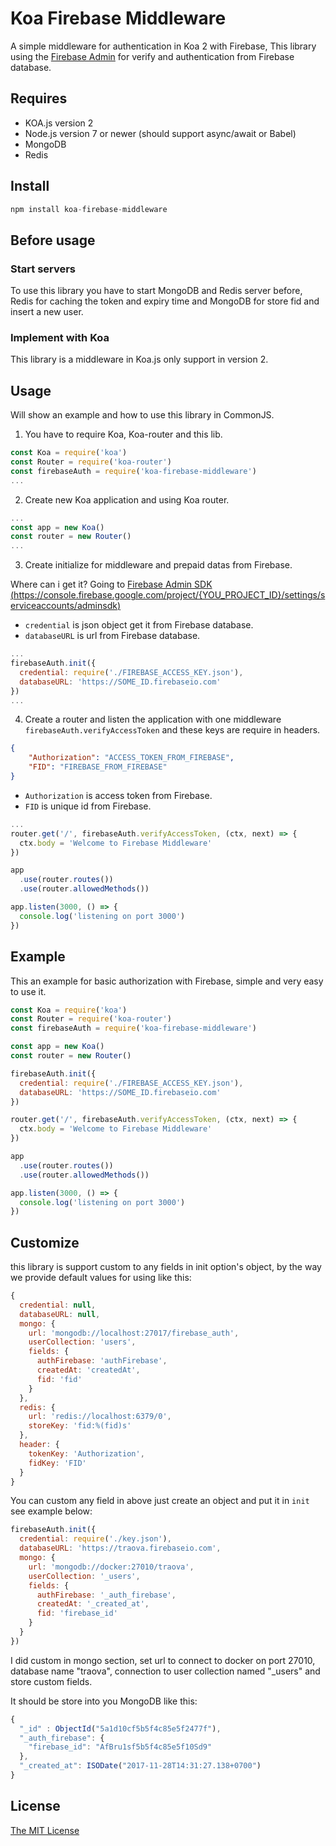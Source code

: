 # Koa Firebase Middleware
A simple middleware for authentication in Koa 2 with Firebase, This library using the [Firebase Admin](https://github.com/firebase/firebase-admin-node) for verify and authentication from Firebase database.

## Requires
* KOA.js version 2
* Node.js version 7 or newer (should support async/await or Babel)
* MongoDB
* Redis

## Install
```javascript
npm install koa-firebase-middleware
```

## Before usage
### Start servers
To use this library you have to start MongoDB and Redis server before, Redis for caching the token and expiry time and MongoDB for store fid and insert a new user.

### Implement with Koa
This library is a middleware in Koa.js only support in version 2.

## Usage

Will show an example and how to use this library in CommonJS.

1. You have to require Koa, Koa-router and this lib.
```javascript
const Koa = require('koa')
const Router = require('koa-router')
const firebaseAuth = require('koa-firebase-middleware')
...
```

2. Create new Koa application and using Koa router.
```javascript
...
const app = new Koa()
const router = new Router()
...
```

3. Create initialize for middleware and prepaid datas from Firebase.

Where can i get it? Going to [Firebase Admin SDK (https://console.firebase.google.com/project/{YOU_PROJECT_ID}/settings/serviceaccounts/adminsdk)](https://console.firebase.google.com/project/.../settings/serviceaccounts/adminsdk)

* `credential` is json object get it from Firebase database.
* `databaseURL` is url from Firebase database.

```javascript
...
firebaseAuth.init({
  credential: require('./FIREBASE_ACCESS_KEY.json'),
  databaseURL: 'https://SOME_ID.firebaseio.com'
})
...
```

4. Create a router and listen the application with one middleware `firebaseAuth.verifyAccessToken` and these keys are require in headers.
```json
{
	"Authorization": "ACCESS_TOKEN_FROM_FIREBASE",
	"FID": "FIREBASE_FROM_FIREBASE"
}
```
* `Authorization` is access token from Firebase.
* `FID` is unique id from Firebase.

```javascript
...
router.get('/', firebaseAuth.verifyAccessToken, (ctx, next) => {
  ctx.body = 'Welcome to Firebase Middleware'
})

app
  .use(router.routes())
  .use(router.allowedMethods())

app.listen(3000, () => {
  console.log('listening on port 3000')
})
```

## Example
This an example for basic authorization with Firebase, simple and very easy to use it.

```javascript
const Koa = require('koa')
const Router = require('koa-router')
const firebaseAuth = require('koa-firebase-middleware')

const app = new Koa()
const router = new Router()

firebaseAuth.init({
  credential: require('./FIREBASE_ACCESS_KEY.json'),
  databaseURL: 'https://SOME_ID.firebaseio.com'
})

router.get('/', firebaseAuth.verifyAccessToken, (ctx, next) => {
  ctx.body = 'Welcome to Firebase Middleware'
})

app
  .use(router.routes())
  .use(router.allowedMethods())

app.listen(3000, () => {
  console.log('listening on port 3000')
})
```
## Customize
this library is support custom to any fields in init option's object, by the way we provide default values for using like this:
```javascript
{
  credential: null,
  databaseURL: null,
  mongo: {
    url: 'mongodb://localhost:27017/firebase_auth',
    userCollection: 'users',
    fields: {
      authFirebase: 'authFirebase',
      createdAt: 'createdAt',
      fid: 'fid'
    }
  },
  redis: {
    url: 'redis://localhost:6379/0',
    storeKey: 'fid:%(fid)s'
  },
  header: {
    tokenKey: 'Authorization',
    fidKey: 'FID'
  }
}
```
You can custom any field in above just create an object and put it in `init` see example below:
```javascript
firebaseAuth.init({
  credential: require('./key.json'),
  databaseURL: 'https://traova.firebaseio.com',
  mongo: {
    url: 'mongodb://docker:27010/traova',
    userCollection: '_users',
    fields: {
      authFirebase: '_auth_firebase',
      createdAt: '_created_at',
      fid: 'firebase_id'
    }
  }
})
```
I did custom in mongo section, set url to connect to docker on port 27010, database name "traova", connection to user collection named "_users" and store custom fields.

It should be store into you MongoDB like this:
```javascript
{
  "_id" : ObjectId("5a1d10cf5b5f4c85e5f2477f"),
  "_auth_firebase": {
    "firebase_id": "AfBru1sf5b5f4c85e5f10Sd9"
  },
  "_created_at": ISODate("2017-11-28T14:31:27.138+0700")
}
```

## License
[The MIT License](https://opensource.org/licenses/MIT)